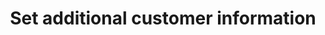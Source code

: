 ---
title: "Set additional customer information"
name: "sourcemeta_sageone"
key: "customer_map"
description: "Map used to create new customers, see Sage One API docs"
user_friendly_description: "When a customer is created in Sage Business Cloud Accounting (triggered by an order), you have the ability to add additional information to the customer."
default: "{
  &quot;Name&quot;: &quot;{{billing_address.company}}&quot;
}"
values: []
tags: [sourcemeta,sageone,sage-business-cloud-accounting]
type: "meta"
process: "orders"
headless: true
---